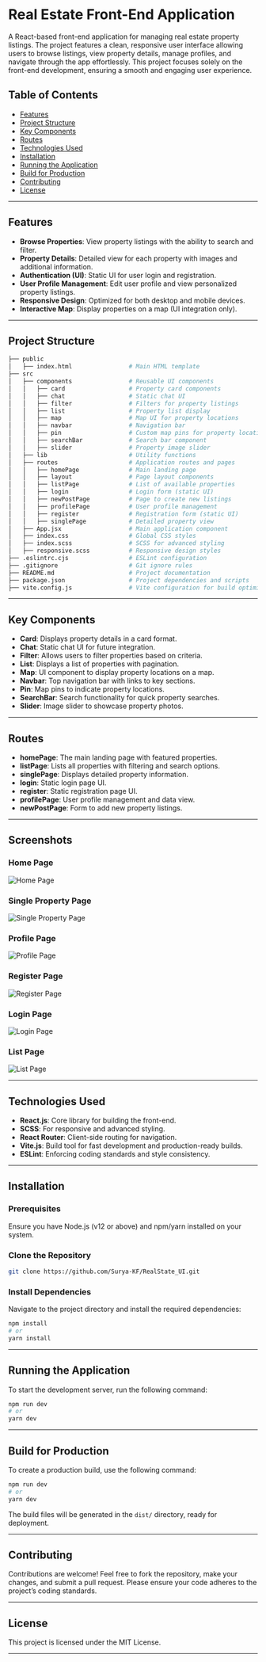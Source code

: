 
# Real Estate Front-End Application

A React-based front-end application for managing real estate property listings. The project features a clean, responsive user interface allowing users to browse listings, view property details, manage profiles, and navigate through the app effortlessly. This project focuses solely on the front-end development, ensuring a smooth and engaging user experience.

## Table of Contents

- [Features](#features)
- [Project Structure](#project-structure)
- [Key Components](#key-components)
- [Routes](#routes)
- [Technologies Used](#technologies-used)
- [Installation](#installation)
- [Running the Application](#running-the-application)
- [Build for Production](#build-for-production)
- [Contributing](#contributing)
- [License](#license)

---
## Features

- **Browse Properties**: View property listings with the ability to search and filter.
- **Property Details**: Detailed view for each property with images and additional information.
- **Authentication (UI)**: Static UI for user login and registration.
- **User Profile Management**: Edit user profile and view personalized property listings.
- **Responsive Design**: Optimized for both desktop and mobile devices.
- **Interactive Map**: Display properties on a map (UI integration only).

---

## Project Structure

```bash
├── public
│   ├── index.html                # Main HTML template
├── src
│   ├── components                # Reusable UI components
│   │   ├── card                  # Property card components
│   │   ├── chat                  # Static chat UI
│   │   ├── filter                # Filters for property listings
│   │   ├── list                  # Property list display
│   │   ├── map                   # Map UI for property locations
│   │   ├── navbar                # Navigation bar
│   │   ├── pin                   # Custom map pins for property locations
│   │   ├── searchBar             # Search bar component
│   │   ├── slider                # Property image slider
│   ├── lib                       # Utility functions
│   ├── routes                    # Application routes and pages
│   │   ├── homePage              # Main landing page
│   │   ├── layout                # Page layout components
│   │   ├── listPage              # List of available properties
│   │   ├── login                 # Login form (static UI)
│   │   ├── newPostPage           # Page to create new listings
│   │   ├── profilePage           # User profile management
│   │   ├── register              # Registration form (static UI)
│   │   ├── singlePage            # Detailed property view
│   ├── App.jsx                   # Main application component
│   ├── index.css                 # Global CSS styles
│   ├── index.scss                # SCSS for advanced styling
│   ├── responsive.scss           # Responsive design styles
├── .eslintrc.cjs                 # ESLint configuration
├── .gitignore                    # Git ignore rules
├── README.md                     # Project documentation
├── package.json                  # Project dependencies and scripts
├── vite.config.js                # Vite configuration for build optimization
```

---

## Key Components

- **Card**: Displays property details in a card format.
- **Chat**: Static chat UI for future integration.
- **Filter**: Allows users to filter properties based on criteria.
- **List**: Displays a list of properties with pagination.
- **Map**: UI component to display property locations on a map.
- **Navbar**: Top navigation bar with links to key sections.
- **Pin**: Map pins to indicate property locations.
- **SearchBar**: Search functionality for quick property searches.
- **Slider**: Image slider to showcase property photos.

---

## Routes

- **homePage**: The main landing page with featured properties.
- **listPage**: Lists all properties with filtering and search options.
- **singlePage**: Displays detailed property information.
- **login**: Static login page UI.
- **register**: Static registration page UI.
- **profilePage**: User profile management and data view.
- **newPostPage**: Form to add new property listings.

---

## Screenshots

### Home Page
![Home Page](assets/homepage.png)

### Single Property Page
![Single Property Page](assets/singlepage.png)

### Profile Page
![Profile Page](assets/profilepage.png)

### Register Page
![Register Page](assets/register.png)

### Login Page
![Login Page](assets/loginpage.png)

### List Page
![List Page](assets/ListPage.png)

---

## Technologies Used

- **React.js**: Core library for building the front-end.
- **SCSS**: For responsive and advanced styling.
- **React Router**: Client-side routing for navigation.
- **Vite.js**: Build tool for fast development and production-ready builds.
- **ESLint**: Enforcing coding standards and style consistency.

---

## Installation

### Prerequisites

Ensure you have Node.js (v12 or above) and npm/yarn installed on your system.

### Clone the Repository

```bash
git clone https://github.com/Surya-KF/RealState_UI.git
```

### Install Dependencies

Navigate to the project directory and install the required dependencies:

```bash
npm install
# or
yarn install
```

---

## Running the Application

To start the development server, run the following command:

```bash
npm run dev
# or
yarn dev
```



---

## Build for Production

To create a production build, use the following command:

```bash
npm run dev
# or
yarn dev
```

The build files will be generated in the `dist/` directory, ready for deployment.

---

## Contributing

Contributions are welcome! Feel free to fork the repository, make your changes, and submit a pull request. Please ensure your code adheres to the project’s coding standards.

---

## License

This project is licensed under the MIT License.

---

